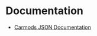 # Documentation

- [Carmods JSON Documentation](https://github.com/yungsamd17/np-carmods/blob/main/docs/CARMODS_JSON_DOCS.md)